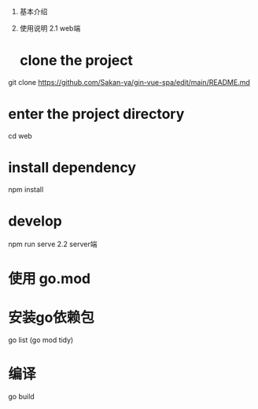 1. 基本介绍

2. 使用说明
 2.1 web端
   # clone the project
  git clone https://github.com/Sakan-ya/gin-vue-spa/edit/main/README.md

  # enter the project directory
  cd web

  # install dependency
  npm install

# develop
npm run serve
 2.2 server端
  # 使用 go.mod

  # 安装go依赖包
  go list (go mod tidy)

  # 编译
  go build
